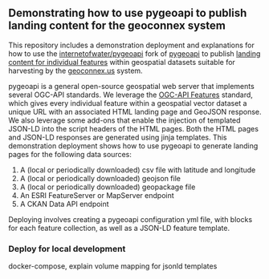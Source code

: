 ## Demonstrating how to use pygeoapi to publish landing content for the geoconnex system

This repository includes a demonstration deployment and explanations for how to use the [internetofwater/pygeoapi](https://github.com/internetofwater/pygeoapi) fork of [pygeoapi](https://pygeoapi.io) to publish [landing content for individual features](https://docs.ogc.org/per/20-067.html#landingContent) within geospatial datasets suitable for harvesting by the [geoconnex.us](https://docs.geoconnex.us/principles/genprin.html) system.

pygeoapi is a general open-source geospatial web server that implements several OGC-API standards. We leverage the [OGC-API Features](https://ogcapi.ogc.org/features/) standard, which gives every individual feature within a geospatial vector dataset a unique URL with an associated HTML landing page and GeoJSON response. We also leverage some add-ons that enable the injection of templated JSON-LD into the script headers of the HTML pages. Both the HTML pages and JSON-LD responses are generated using jinja templates. This demonstration deployment shows how to use pygeoapi to generate landing pages for the following data sources:

1. A (local or periodically downloaded) csv file with latitude and longitude
2. A (local or periodically downloaded) geojson file 
3. A (local or periodically downloaded) geopackage file 
4. An ESRI FeatureServer or MapServer endpoint
5. A CKAN Data API endpoint

Deploying involves creating a pygeoapi configuration yml file, with blocks for each feature collection, as well as a JSON-LD feature template.

###


### Deploy for local development

docker-compose, explain volume mapping for jsonld templates
